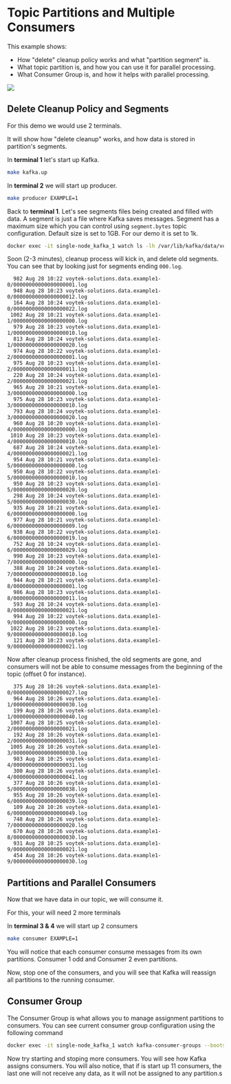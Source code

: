 # Topic Partitions and Multiple Consumers

This example shows:
* How "delete" cleanup policy works and what "partition segment" is.
* What topic partition is, and how you can use it for parallel processing.
* What Consumer Group is, and how it helps with parallel processing.

![](./img/example1.jpg)


## Delete Cleanup Policy and Segments

For this demo we would use 2 terminals.

It will show how "delete cleanup" works, and how data is stored in partition's
segments.

In **terminal 1** let's start up Kafka.

```BASH
make kafka.up
```

In **terminal 2** we will start up producer.

```BASH
make producer EXAMPLE=1
```

Back to **terminal 1**. Let's see segments files being created and filled with data.
A segment is just a file where Kafka saves messages. Segment has a maximum size
which you can control using `segment.bytes` topic configuration. Default size is
set to 1GB. For our demo it is set to 1k.

```BASH
docker exec -it single-node_kafka_1 watch ls -lh /var/lib/kafka/data/voytek-solutions.data.example1-*/*.log
```

Soon (2-3 minutes), cleanup process will kick in, and delete old segments. You can
see that by looking just for segments ending `000.log`.

```
  982 Aug 28 10:22 voytek-solutions.data.example1-0/00000000000000000001.log
  948 Aug 28 10:23 voytek-solutions.data.example1-0/00000000000000000012.log
  164 Aug 28 10:24 voytek-solutions.data.example1-0/00000000000000000022.log
 1002 Aug 28 10:21 voytek-solutions.data.example1-1/00000000000000000000.log
  979 Aug 28 10:23 voytek-solutions.data.example1-1/00000000000000000010.log
  813 Aug 28 10:24 voytek-solutions.data.example1-1/00000000000000000020.log
  974 Aug 28 10:22 voytek-solutions.data.example1-2/00000000000000000001.log
  975 Aug 28 10:23 voytek-solutions.data.example1-2/00000000000000000011.log
  220 Aug 28 10:24 voytek-solutions.data.example1-2/00000000000000000021.log
  965 Aug 28 10:21 voytek-solutions.data.example1-3/00000000000000000000.log
  975 Aug 28 10:23 voytek-solutions.data.example1-3/00000000000000000010.log
  793 Aug 28 10:24 voytek-solutions.data.example1-3/00000000000000000020.log
  960 Aug 28 10:20 voytek-solutions.data.example1-4/00000000000000000000.log
 1010 Aug 28 10:23 voytek-solutions.data.example1-4/00000000000000000010.log
  687 Aug 28 10:24 voytek-solutions.data.example1-4/00000000000000000021.log
  954 Aug 28 10:21 voytek-solutions.data.example1-5/00000000000000000000.log
  950 Aug 28 10:22 voytek-solutions.data.example1-5/00000000000000000010.log
  950 Aug 28 10:23 voytek-solutions.data.example1-5/00000000000000000020.log
  298 Aug 28 10:24 voytek-solutions.data.example1-5/00000000000000000030.log
  935 Aug 28 10:21 voytek-solutions.data.example1-6/00000000000000000000.log
  977 Aug 28 10:21 voytek-solutions.data.example1-6/00000000000000000009.log
  938 Aug 28 10:22 voytek-solutions.data.example1-6/00000000000000000019.log
  752 Aug 28 10:24 voytek-solutions.data.example1-6/00000000000000000029.log
  990 Aug 28 10:23 voytek-solutions.data.example1-7/00000000000000000000.log
  388 Aug 28 10:24 voytek-solutions.data.example1-7/00000000000000000010.log
  944 Aug 28 10:21 voytek-solutions.data.example1-8/00000000000000000001.log
  986 Aug 28 10:23 voytek-solutions.data.example1-8/00000000000000000011.log
  593 Aug 28 10:24 voytek-solutions.data.example1-8/00000000000000000021.log
  994 Aug 28 10:22 voytek-solutions.data.example1-9/00000000000000000000.log
 1022 Aug 28 10:23 voytek-solutions.data.example1-9/00000000000000000010.log
  121 Aug 28 10:23 voytek-solutions.data.example1-9/00000000000000000021.log
```

Now after cleanup process finished, the old segments are gone, and consumers will
not be able to consume messages from the beginning of the topic (offset 0 for
instance).

```
  375 Aug 28 10:26 voytek-solutions.data.example1-0/00000000000000000027.log
  964 Aug 28 10:26 voytek-solutions.data.example1-1/00000000000000000030.log
  199 Aug 28 10:26 voytek-solutions.data.example1-1/00000000000000000040.log
 1007 Aug 28 10:25 voytek-solutions.data.example1-2/00000000000000000021.log
  192 Aug 28 10:26 voytek-solutions.data.example1-2/00000000000000000031.log
 1005 Aug 28 10:26 voytek-solutions.data.example1-3/00000000000000000030.log
  983 Aug 28 10:25 voytek-solutions.data.example1-4/00000000000000000031.log
  300 Aug 28 10:26 voytek-solutions.data.example1-4/00000000000000000041.log
  377 Aug 28 10:26 voytek-solutions.data.example1-5/00000000000000000038.log
  955 Aug 28 10:26 voytek-solutions.data.example1-6/00000000000000000039.log
  109 Aug 28 10:26 voytek-solutions.data.example1-6/00000000000000000049.log
  748 Aug 28 10:26 voytek-solutions.data.example1-7/00000000000000000020.log
  670 Aug 28 10:26 voytek-solutions.data.example1-8/00000000000000000030.log
  931 Aug 28 10:25 voytek-solutions.data.example1-9/00000000000000000021.log
  454 Aug 28 10:26 voytek-solutions.data.example1-9/00000000000000000030.log
```




## Partitions and Parallel Consumers

Now that we have data in our topic, we will consume it.

For this, your will need 2 more terminals

In **terminal 3 & 4** we will start up 2 consumers

```BASH
make consumer EXAMPLE=1
```

You will notice that each consumer consume messages from its own partitions.
Consumer 1 odd and Consumer 2 even partitions.

Now, stop one of the consumers, and you will see that Kafka will reassign all
partitions to the running consumer.




## Consumer Group

The Consumer Group is what allows you to manage assignment partitions to consumers.
You can see current consumer group configuration using the following command

```BASH
docker exec -it single-node_kafka_1 watch kafka-consumer-groups --bootstrap-server localhost:9092 --describe --group voytek-solution.group.example1
```

Now try starting and stoping more consumers. You will see how Kafka assigns
consumers. You will also notice, that if is start up 11 consumers, the last one
will not receive any data, as it will not be assigned to any partition.s
